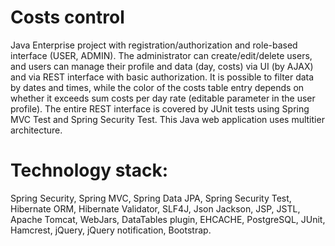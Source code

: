 # Costs control
Java Enterprise project with registration/authorization and role-based interface (USER, ADMIN). The administrator can create/edit/delete users, and users can manage their profile and data (day, costs) via UI (by AJAX) and via REST interface with basic authorization. It is possible to filter data by dates and times, while the color of the costs table entry depends on whether it exceeds sum costs per day rate (editable parameter in the user profile). The entire REST interface is covered by JUnit tests using Spring MVC Test and Spring Security Test.
This Java web application uses multitier architecture.
# Technology stack:
Spring Security, Spring MVC, Spring Data JPA, Spring Security Test, Hibernate ORM, Hibernate Validator, SLF4J, Json Jackson, JSP, JSTL, Apache Tomcat, WebJars, DataTables plugin, EHCACHE, PostgreSQL, JUnit, Hamcrest, jQuery, jQuery notification, Bootstrap.

